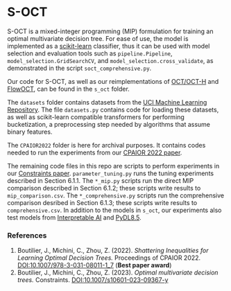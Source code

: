 # S-OCT
S-OCT is a mixed-integer programming (MIP) formulation for training an optimal
multivariate decision tree. For ease of use, the model is implemented as a
[scikit-learn](https://scikit-learn.org/stable/) classifier, thus it can be
used with model selection and evaluation tools such as `pipeline.Pipeline`,
`model_selection.GridSearchCV`, and `model_selection.cross_validate`, as
demonstrated in the script `soct_comprehensive.py`.

Our code for S-OCT, as well as our reimplementations of
[OCT/OCT-H](https://www.mit.edu/~dbertsim/papers/Machine%20Learning%20under%20a%20Modern%20Optimization%20Lens/Optimal_classification_trees_MachineLearning.pdf)
and [FlowOCT](https://arxiv.org/abs/2103.15965), can be found in the `s_oct`
folder.

The `datasets` folder contains datasets from the
[UCI Machine Learning Repository](https://archive.ics.uci.edu/ml/index.php).
The file `datasets.py` contains code for loading these datasets, as well as
scikit-learn compatible transformers for performing bucketization, a
preprocessing step needed by algorithms that assume binary features.

The `CPAIOR2022` folder is here for archival purposes. It contains codes needed
to run the experiments from our
[CPAIOR 2022 paper](https://doi.org/10.1007/978-3-031-08011-1_7).

The remaining code files in this repo are scripts to perform experiments in our
[Constraints paper](https://doi.org/10.1007/s10601-023-09367-y).
`parameter_tuning.py` runs the tuning experiments described in Section 6.1.1.
The `*_mip.py` scripts run the direct MIP comparison described in Section 6.1.2;
these scripts write results to `mip_comparison.csv`. The `*_comprehensive.py`
scripts run the comprehensive comparison desribed in Section 6.1.3; these
scripts write results to `comprehensive.csv`. In addition to the models in
`s_oct`, our experiments also test models from
[Interpretable AI](https://www.interpretable.ai/) and
[PyDL8.5](https://www.ijcai.org/Proceedings/2020/0750.pdf).

### References
1. Boutilier, J., Michini, C., Zhou, Z. (2022). *Shattering Inequalities for Learning Optimal Decision Trees.* Proceedings of CPAIOR 2022. [DOI:10.1007/978-3-031-08011-1_7](https://doi.org/10.1007/978-3-031-08011-1_7) (**Best paper award**)
2. Boutilier, J., Michini, C., Zhou, Z. (2023). *Optimal multivariate decision trees.* Constraints. [DOI:10.1007/s10601-023-09367-y](https://doi.org/10.1007/s10601-023-09367-y)
